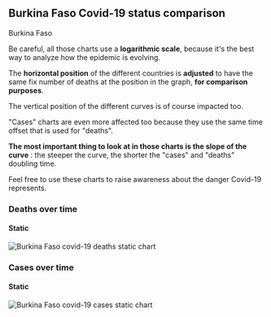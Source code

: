 ## Burkina Faso Covid-19 status comparison 

Burkina Faso



Be careful, all those charts use a **logarithmic scale**, because it's the best way to analyze how the epidemic is evolving.
 
The **horizontal position** of the different countries is **adjusted** to have the same fix number of deaths at the position in the graph, **for comparison purposes**.

The vertical position of the different curves is of course impacted too.

"Cases" charts are even more affected too because they use the same time offset that is used for "deaths".

**The most important thing to look at in those charts is the slope of the curve** : the steeper the curve, the shorter the "cases" and "deaths" doubling time.

Feel free to use these charts to raise awareness about the danger Covid-19 represents. 


 
### Deaths over time
 
#### Static
![Burkina Faso covid-19 deaths static chart](https://raw.githubusercontent.com/madlag/coronavirus_study/master/notebooks/graphs/2020-03-29/countries/Burkina_Faso/2020-03-29_Burkina_Faso_deaths.png "Burkina Faso covid-19 deaths static chart")   

 
### Cases over time
 
#### Static
![Burkina Faso covid-19 cases static chart](https://raw.githubusercontent.com/madlag/coronavirus_study/master/notebooks/graphs/2020-03-29/countries/Burkina_Faso/2020-03-29_Burkina_Faso_cases.png "Burkina Faso covid-19 cases static chart")   

